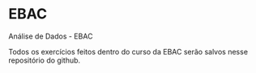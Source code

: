 # EBAC
Análise de Dados - EBAC

Todos os exercícios feitos dentro do curso da EBAC serão salvos nesse repositório do github.
